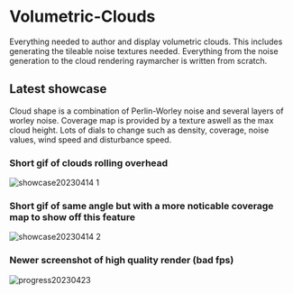 # Volumetric-Clouds
Everything needed to author and display volumetric clouds. This includes generating the tileable noise textures needed.
Everything from the noise generation to the cloud rendering raymarcher is written from scratch.

## Latest showcase

Cloud shape is a combination of Perlin-Worley noise and several layers of worley noise. Coverage map is provided by a texture aswell as the max cloud height. Lots of dials to change such as density, coverage, noise values, wind speed and disturbance speed.

### Short gif of clouds rolling overhead
![showcase20230414 1](https://user-images.githubusercontent.com/37589250/232048468-074831f2-8ef0-46d1-b0ea-053f7cb74027.gif)

### Short gif of same angle but with a more noticable coverage map to show off this feature
![showcase20230414 2](https://user-images.githubusercontent.com/37589250/232048566-43e82d71-7892-4eeb-94c5-4732b2cd069f.gif)

### Newer screenshot of high quality render (bad fps)
![progress20230423](https://user-images.githubusercontent.com/37589250/233832635-2331e9a2-65cd-497e-ae51-0673e7bda215.png)
